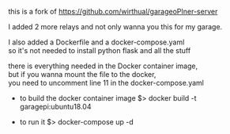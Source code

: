 this is a fork of https://github.com/wirthual/garageoPIner-server

I added 2 more relays and not only wanna you this for my garage.

I also added a Dockerfile and a docker-compose.yaml  
so it's not needed to install python flask and all the stuff

there is everything needed in the Docker container image,  
but if you wanna mount the file to the docker,  
you need to uncomment line 11 in the docker-compose.yaml


- to build the docker container image
$> docker build -t garagepi:ubuntu18.04

- to run it 
$> docker-compose up -d 

